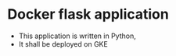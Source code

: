 # Docker flask application

- This application is written in Python,
- It shall be deployed on GKE


